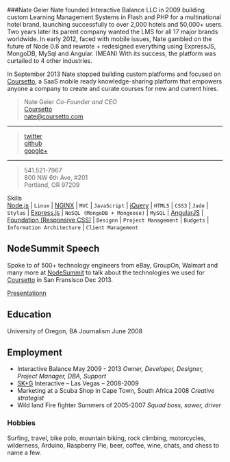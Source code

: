 ###Nate Geier
Nate founded Interactive Balance LLC in 2009 building custom Learning Management Systems in Flash and PHP for a multinational hotel brand, launching successfully to over 2,000 hotels and 50,000+ users. Two years later its parent company wanted the LMS for all 17 major brands worldwide. In early 2012, faced with mobile issues, Nate gambled on the future of Node 0.6 and rewrote + redesigned everything using ExpressJS, MongoDB, MySql and Angular. (MEAN)  With its success, the platform was curtailed to 4 other industries.

In September 2013 Nate stopped building custom platforms and focused on [Coursetto](http://coursetto.com), a SaaS mobile ready knowledge-sharing platform that empowers anyone a company to create and curate courses for new and current hires.


>Nate Geier *Co-Founder and CEO*  
>[Coursetto](http://coursetto.com)  
><nate@coursetto.com>  
***
>[twitter](https://twitter.com/nategeier)  
>[github](https://github.com/nategeier)  
>[google+](https://plus.google.com/u/0/+NateGeier/about)  
***
>541.521-7967  
>800 NW 6th Ave, #201  
>Portland, OR 97209  

Skills  
[Node.js](http://nodejs.org/) | `Linux` | [NGINX](http://wiki.nginx.org/Main) | `MVC` | `JavaScript` | [jQuery](http://jquery.com) | `HTML5` | `CSS3` | `Jade` | `Stylus` | [Express.js](http://expressjs.com/) | `NoSQL (MongoDB + Mongoose)` | `MySQL` | [AngularJS](http://angularjs.org/) | [Foundation (Responsive CSS)](http://foundation.zurb.com/) | `Designn` | `Project Management` | `Budgets` | `Information Architecture` | `Client Management` 

## NodeSummit Speech
Spoke to of 500+ technology engineers from eBay, GroupOn, Walmart and many more at [NodeSummit](http://nodesummit.com/speakers/) to talk about the technologies we used for [Coursetto](http://coursetto.com) in San Fransisco Dec 2013.

[Presentationn](https://drive.google.com/#folders/0B5lcGn6L406lQVo5TGdGLWozNmM)


## Education
University of Oregon, BA Journalism June 2008 


## Employment
* Interactive Balance May 2009 - 2013 *Owner, Developer, Designer, Project Manager, DBA, Support*  
* [SK+G](http://www.skgadvertising.com/) Interactive – Las Vegas – 2008-2009  
* Marketing at a Scuba Shop in Cape Town, South Africa 2008 *Creative strategist* 
* Wild land Fire fighter Summers of 2005-2007 *Squad boss, sawer, driver*  

### Hobbies
Surfing, travel, bike polo, mountain biking, rock climbing, motorcycles, wilderness, Arduino, Raspberry Pie, beer, coffee, wine, chats, and chess to name a few.

